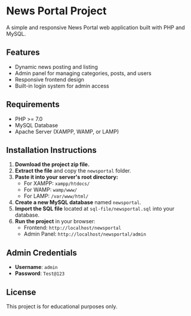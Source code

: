 # News Portal Project

A simple and responsive News Portal web application built with PHP and MySQL.

## Features

- Dynamic news posting and listing
- Admin panel for managing categories, posts, and users
- Responsive frontend design
- Built-in login system for admin access

## Requirements

- PHP >= 7.0
- MySQL Database
- Apache Server (XAMPP, WAMP, or LAMP)

## Installation Instructions

1. **Download the project zip file.**
2. **Extract the file** and copy the `newsportal` folder.
3. **Paste it into your server's root directory:**
   - For XAMPP: `xampp/htdocs/`
   - For WAMP: `wamp/www/`
   - For LAMP: `/var/www/html/`
4. **Create a new MySQL database** named `newsportal`.
5. **Import the SQL file** located at `sql-file/newsportal.sql` into your database.
6. **Run the project** in your browser:
   - Frontend: `http://localhost/newsportal`
   - Admin Panel: `http://localhost/newsportal/admin`

## Admin Credentials

- **Username**: `admin`
- **Password**: `Test@123`

## License

This project is for educational purposes only.